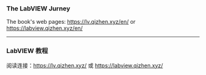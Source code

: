 ### The LabVIEW Jurney

The book's web pages: <https://lv.qizhen.xyz/en/> or <https://labview.qizhen.xyz/en/>

---------------------

### LabVIEW 教程

阅读连接：<https://lv.qizhen.xyz/> 或 <https://labview.qizhen.xyz/>
